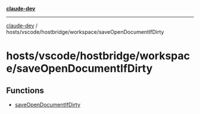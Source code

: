 [**claude-dev**](../../../../../README.md)

***

[claude-dev](../../../../../README.md) / hosts/vscode/hostbridge/workspace/saveOpenDocumentIfDirty

# hosts/vscode/hostbridge/workspace/saveOpenDocumentIfDirty

## Functions

- [saveOpenDocumentIfDirty](functions/saveOpenDocumentIfDirty.md)
